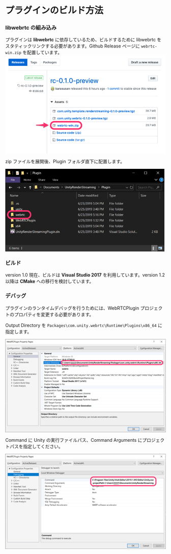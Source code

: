 # プラグインのビルド方法

### libwebrtc の組み込み

プラグインは **libwebrtc** に依存しているため、ビルドするために libwebrtc をスタティックリンクする必要があります。Github Release ページに `webrtc-win.zip` を配置しています。
 <img src="../Packages/com.unity.webrtc/Documentation~/images/libwebrtc_github_release.png" width=600 align=center>

zip ファイルを展開後、Plugin フォルダ直下に配置します。

<img src="../Packages/com.unity.webrtc/Documentation~/images/deploy_libwebrtc.png" width=500 align=center>

### ビルド

version 1.0 現在、ビルドは **Visual Studio 2017** を利用しています。version 1.2 以降は **CMake** への移行を検討しています。

### デバッグ

プラグインのランタイムデバッグを行うためには、WebRTCPlugin プロジェクトのプロパティを変更する必要があります。

Output Directory を `Packages\com.unity.webrtc\Runtime\Plugins\x86_64` に指定します。

<img src="../Packages/com.unity.webrtc/Documentation~/images/outputdirectory_config_vs2017.png" width=600 align=center>

Command に Unity の実行ファイルパス、Command Arguments にプロジェクトパスを指定してください。

<img src="../Packages/com.unity.webrtc/Documentation~/images/command_config_vs2017.png" width=600 align=center>